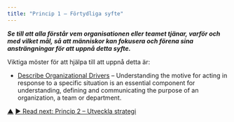 ```yaml
---
title: "Princip 1 – Förtydliga syfte"
---
```




**_Se till att alla förstår vem organisationen eller teamet tjänar, varför och med vilket mål, så att människor kan fokusera och förena sina ansträngningar för att uppnå detta syfte._**


Viktiga möster för att hjälpa till att uppnå detta är:

-   [Describe Organizational Drivers](describe-organizational-drivers.html) –  Understanding the motive for acting in response to a specific situation is an essential component for understanding, defining and communicating the purpose of an organization, a team or department.


<div class="bottom-nav">
<a href="orientation.html" title="Up: Två principer för orientering">▲</a> <a href="develop-strategy.html" title="Read next: Princip 2 – Utveckla strategi">▶ Read next: Princip 2 – Utveckla strategi</a>
</div>


<script type="text/javascript">
Mousetrap.bind('g n', function() {
    window.location.href = 'develop-strategy.html';
    return false;
});
</script>


